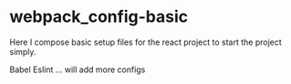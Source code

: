 # webpack_config-basic

Here I compose basic setup files for the react project to start the project simply.

Babel
Eslint
... will add more configs
